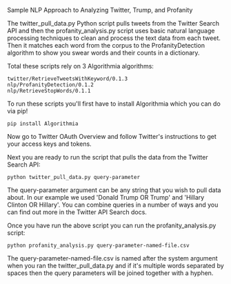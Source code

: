 Sample NLP Approach to Analyzing Twitter, Trump, and Profanity

The twitter_pull_data.py Python script pulls tweets from the Twitter Search API and then the profanity_analysis.py script uses basic natural language processing techniques to clean and process the text data from each tweet. Then it matches each word from the corpus to the ProfanityDetection algorithm to show you swear words and their counts in a dictionary.

Total these scripts rely on 3 Algorithmia algorithms:

    twitter/RetrieveTweetsWithKeyword/0.1.3
    nlp/ProfanityDetection/0.1.2
    nlp/RetrieveStopWords/0.1.1

To run these scripts you'll first have to install Algorithmia which you can do via pip!

    pip install Algorithmia

Now go to Twitter OAuth Overview and follow Twitter's instructions to get your access keys and tokens.

Next you are ready to run the script that pulls the data from the Twitter Search API:

    python twitter_pull_data.py query-parameter

The query-parameter argument can be any string that you wish to pull data about. In our example we used 'Donald Trump OR Trump' and 'Hillary Clinton OR Hillary'. You can combine queries in a number of ways and you can find out more in the Twitter API Search docs.

Once you have run the above script you can run the profanity_analysis.py script:

    python profanity_analysis.py query-parameter-named-file.csv

The query-parameter-named-file.csv is named after the system argument when you ran the twitter_pull_data.py and if it's multiple words separated by spaces then the query parameters will be joined together with a hyphen.
